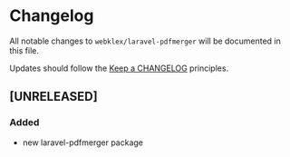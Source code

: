 # Changelog

All notable changes to `webklex/laravel-pdfmerger` will be documented in this file.

Updates should follow the [Keep a CHANGELOG](http://keepachangelog.com/) principles.

## [UNRELEASED]

### Added
- new laravel-pdfmerger package
